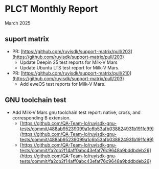 # PLCT Monthly Report

March 2025

## suport matrix

- PR: [https://github.com/ruyisdk/support-matrix/pull/203](https://github.com/ruyisdk/support-matrix/pull/203)
  - Update Deepin 25 test reports for Milk-V Mars
  - Update Ubuntu LTS test report for Milk-V Mars.
- PR: [https://github.com/ruyisdk/support-matrix/pull/210](https://github.com/ruyisdk/support-matrix/pull/203)
  - Add eweOS test reports for Milk-V Mars.

## GNU toolchain test

- Add Milk-V Mars gnu toolchain test report: native, cross, and corresponding B extension.
  - [https://github.com/QA-Team-lo/ruyisdk-gnu-tests/commit/488ab95239099a1c6b53afb038824931b191fc99](https://github.com/QA-Team-lo/ruyisdk-gnu-tests/commit/488ab95239099a1c6b53afb038824931b191fc99)
  - [https://github.com/QA-Team-lo/ruyisdk-gnu-tests/commit/fa2cb2f14aff0abc43efaf76c9648a9bddbdeb26](https://github.com/QA-Team-lo/ruyisdk-gnu-tests/commit/fa2cb2f14aff0abc43efaf76c9648a9bddbdeb26)
